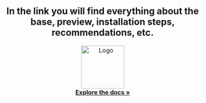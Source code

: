 <h2 align="center">In the link you will find everything about the base, preview, installation steps, recommendations, etc.</h2>

 <div align="center">
  <a href="https://ip-development.gitbook.io/ip-development/">
    <img src="https://media.discordapp.net/attachments/1043102522090463232/1043179800560410685/logo.png?width=583&height=670" alt="Logo" width="100" height="100">
  </a>
  
  <br />
    <a href="https://ip-development.gitbook.io/ip-development/"><strong>Explore the docs »</strong></a>
  <br />

